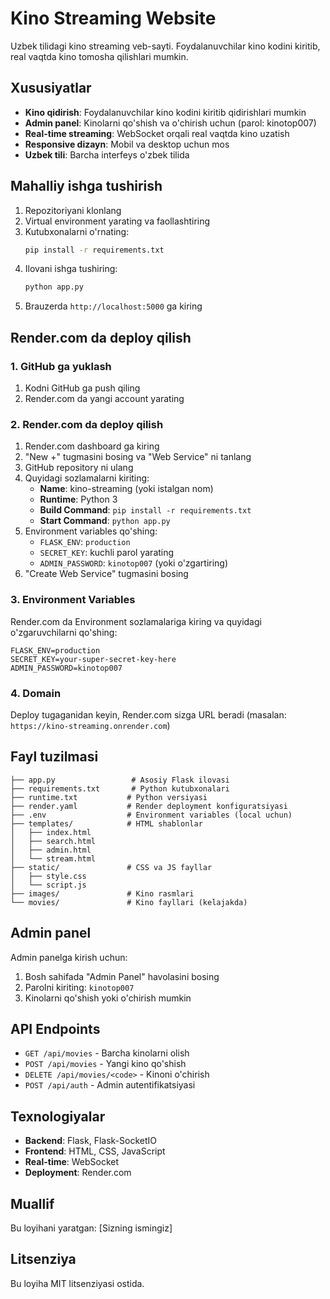 # Kino Streaming Website

Uzbek tilidagi kino streaming veb-sayti. Foydalanuvchilar kino kodini kiritib, real vaqtda kino tomosha qilishlari mumkin.

## Xususiyatlar

- **Kino qidirish**: Foydalanuvchilar kino kodini kiritib qidirishlari mumkin
- **Admin panel**: Kinolarni qo'shish va o'chirish uchun (parol: kinotop007)
- **Real-time streaming**: WebSocket orqali real vaqtda kino uzatish
- **Responsive dizayn**: Mobil va desktop uchun mos
- **Uzbek tili**: Barcha interfeys o'zbek tilida

## Mahalliy ishga tushirish

1. Repozitoriyani klonlang
2. Virtual environment yarating va faollashtiring
3. Kutubxonalarni o'rnating:
   ```bash
   pip install -r requirements.txt
   ```
4. Ilovani ishga tushiring:
   ```bash
   python app.py
   ```
5. Brauzerda `http://localhost:5000` ga kiring

## Render.com da deploy qilish

### 1. GitHub ga yuklash
1. Kodni GitHub ga push qiling
2. Render.com da yangi account yarating

### 2. Render.com da deploy qilish
1. Render.com dashboard ga kiring
2. "New +" tugmasini bosing va "Web Service" ni tanlang
3. GitHub repository ni ulang
4. Quyidagi sozlamalarni kiriting:
   - **Name**: kino-streaming (yoki istalgan nom)
   - **Runtime**: Python 3
   - **Build Command**: `pip install -r requirements.txt`
   - **Start Command**: `python app.py`
5. Environment variables qo'shing:
   - `FLASK_ENV`: `production`
   - `SECRET_KEY`: kuchli parol yarating
   - `ADMIN_PASSWORD`: `kinotop007` (yoki o'zgartiring)
6. "Create Web Service" tugmasini bosing

### 3. Environment Variables
Render.com da Environment sozlamalariga kiring va quyidagi o'zgaruvchilarni qo'shing:

```
FLASK_ENV=production
SECRET_KEY=your-super-secret-key-here
ADMIN_PASSWORD=kinotop007
```

### 4. Domain
Deploy tugaganidan keyin, Render.com sizga URL beradi (masalan: `https://kino-streaming.onrender.com`)

## Fayl tuzilmasi

```
├── app.py                 # Asosiy Flask ilovasi
├── requirements.txt       # Python kutubxonalari
├── runtime.txt           # Python versiyasi
├── render.yaml           # Render deployment konfiguratsiyasi
├── .env                  # Environment variables (local uchun)
├── templates/            # HTML shablonlar
│   ├── index.html
│   ├── search.html
│   ├── admin.html
│   └── stream.html
├── static/               # CSS va JS fayllar
│   ├── style.css
│   └── script.js
├── images/               # Kino rasmlari
└── movies/               # Kino fayllari (kelajakda)
```

## Admin panel

Admin panelga kirish uchun:
1. Bosh sahifada "Admin Panel" havolasini bosing
2. Parolni kiriting: `kinotop007`
3. Kinolarni qo'shish yoki o'chirish mumkin

## API Endpoints

- `GET /api/movies` - Barcha kinolarni olish
- `POST /api/movies` - Yangi kino qo'shish
- `DELETE /api/movies/<code>` - Kinoni o'chirish
- `POST /api/auth` - Admin autentifikatsiyasi

## Texnologiyalar

- **Backend**: Flask, Flask-SocketIO
- **Frontend**: HTML, CSS, JavaScript
- **Real-time**: WebSocket
- **Deployment**: Render.com

## Muallif

Bu loyihani yaratgan: [Sizning ismingiz]

## Litsenziya

Bu loyiha MIT litsenziyasi ostida.